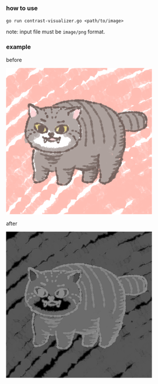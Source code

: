 ### how to use

```shell
go run contrast-visualizer.go <path/to/image>
```

note: input file must be `image/png` format.

### example

before

![](./example/avatar.png)

after

![](./example/contrast-ratio-avatar.png)